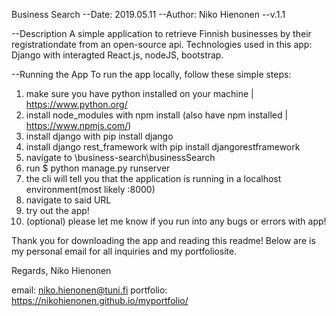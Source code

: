 Business Search
--Date: 2019.05.11
--Author: Niko Hienonen
--v.1.1

--Description
A simple application to retrieve Finnish businesses by their registrationdate from an open-source api.
Technologies used in this app: Django with interagted React.js, nodeJS, bootstrap.

--Running the App
To run the app locally, follow these simple steps:
1. make sure you have python installed on your machine | https://www.python.org/
2. install node_modules with npm install (also have npm installed | https://www.npmjs.com/)
3. install django with pip install django
4. install django rest_framework with pip install djangorestframework
5. navigate to \business-search\businessSearch
6. run $ python manage.py runserver
7. the cli will tell you that the application is running in a localhost environment(most likely :8000)
8. navigate to said URL
9. try out the app!
10. (optional) please let me know if you run into any bugs or errors with app!

Thank you for downloading the app and reading this readme!
Below are is my personal email for all inquiries and my portfoliosite.

Regards,
Niko Hienonen

email: niko.hienonen@tuni.fi
portfolio: https://nikohienonen.github.io/myportfolio/

